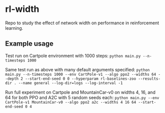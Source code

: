 # rl-width
Repo to study the effect of network width on performance in reinforcement learning.

## Example usage
Test run on Cartpole environment with 1000 steps:
`python main.py --n-timesteps 1000`

Same test run as above with many default arguments specified:
`python main.py --n-timesteps 1000 --env CartPole-v1 --algo ppo2 --widths 64 --depth 2 --start-end-seed 0 0 --hyperparam rl-baselines-zoo --results-dir . --name general --log-dir=logs --log-interval -1`

Run full experiment on Cartpole and MountainCar-v0 on widths 4, 16, and 64 for both PPO and A2C with 5 random seeds each:
`python main.py --env CartPole-v1 MountainCar-v0 --algo ppo2 a2c --widths 4 16 64 --start-end-seed 0 4`

